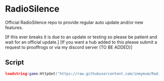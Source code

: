 # RadioSilence
Official RadioSilence repo to provide regular auto update and/or new features. 
 
[If this ever breaks it is due to an update or testing so please be patient and wait for an official update.]
[If you want a hub added to this please submit a request to prooffrogs or via my discord server (TO BE ADDED)]

Script
-
```lua
loadstring(game:HttpGet("https://raw.githubusercontent.com/inmymum/RadioSilence/main/loader.lua"))()

